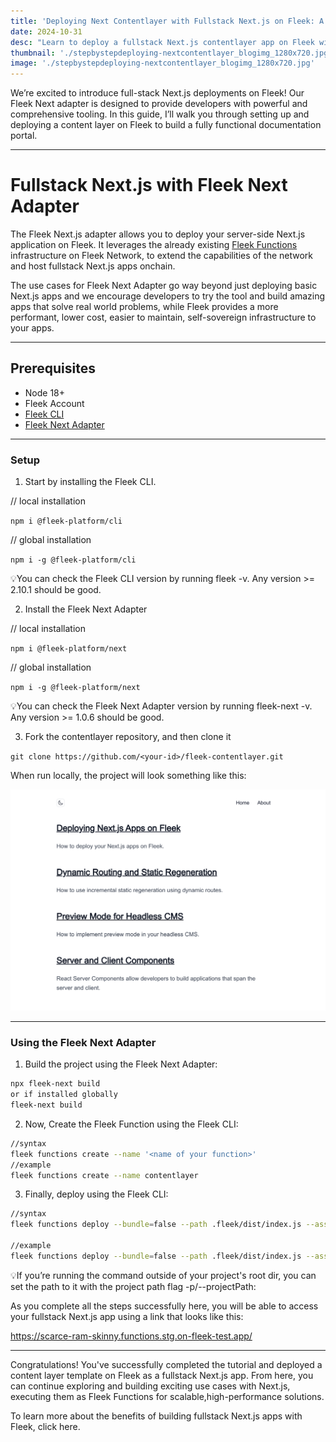 ```yaml
---
title: 'Deploying Next Contentlayer with Fullstack Next.js on Fleek: A Step-by-Step Guide'
date: 2024-10-31
desc: "Learn to deploy a fullstack Next.js contentlayer app on Fleek with the Fleek Next Adapter. This guide simplifies setup and deployment for high-performance, server-side applications on Fleek's decentralized infrastructure."
thumbnail: './stepbystepdeploying-nextcontentlayer_blogimg_1280x720.jpg'
image: './stepbystepdeploying-nextcontentlayer_blogimg_1280x720.jpg'
---
```


We’re excited to introduce full-stack Next.js deployments on Fleek! Our Fleek Next adapter is designed to provide developers with powerful and comprehensive tooling. In this guide, I’ll walk you through setting up and deploying a content layer on Fleek to build a fully functional documentation portal.

---

# Fullstack Next.js with Fleek Next Adapter

The Fleek Next.js adapter allows you to deploy your server-side Next.js application on Fleek. It leverages the already existing [Fleek Functions](https://fleek.xyz/docs/cli/functions/) infrastructure on Fleek Network, to extend the capabilities of the network and host fullstack Next.js apps onchain.

The use cases for Fleek Next Adapter go way beyond just deploying basic Next.js apps and we encourage developers to try the tool and build amazing apps that solve real world problems, while Fleek provides a more performant, lower cost, easier to maintain, self-sovereign infrastructure to your apps.

---

## Prerequisites

- Node 18+
- Fleek Account
- [Fleek CLI](https://www.npmjs.com/package/@fleek-platform/cli)
- [Fleek Next Adapter](https://www.npmjs.com/package/@fleek-platform/next)

---

### Setup

1. Start by installing the Fleek CLI.

// local installation

`npm i @fleek-platform/cli`

// global installation

`npm i -g @fleek-platform/cli`

💡You can check the Fleek CLI version by running fleek -v. Any version >= 2.10.1 should be good.

2. Install the Fleek Next Adapter

// local installation

`npm i @fleek-platform/next`

// global installation

`npm i -g @fleek-platform/next`

💡You can check the Fleek Next Adapter version by running fleek-next -v. Any version >= 1.0.6 should be good.

3. Fork the contentlayer repository, and then clone it

`git clone https://github.com/<your-id>/fleek-contentlayer.git`

When run locally, the project will look something like this:

![](./image1.png)

---

### Using the Fleek Next Adapter

1. Build the project using the Fleek Next Adapter:

```bash
npx fleek-next build
or if installed globally
fleek-next build
```

2. Now, Create the Fleek Function using the Fleek CLI:

```bash
//syntax
fleek functions create --name '<name of your function>'
//example
fleek functions create --name contentlayer
```

3. Finally, deploy using the Fleek CLI:

```bash
//syntax
fleek functions deploy --bundle=false --path .fleek/dist/index.js --assets .fleek/static --name '<name of your function>'

//example
fleek functions deploy --bundle=false --path .fleek/dist/index.js --assets .fleek/static --name contentlayer
```

💡If you’re running the command outside of your project's root dir, you can set the path to it with the project path flag -p/--projectPath:

As you complete all the steps successfully here, you will be able to access your fullstack Next.js app using a link that looks like this:

https://scarce-ram-skinny.functions.stg.on-fleek-test.app/

---

Congratulations! You've successfully completed the tutorial and deployed a content layer template on Fleek as a fullstack Next.js app. From here, you can continue exploring and building exciting use cases with Next.js, executing them as Fleek Functions for scalable,high-performance solutions.

To learn more about the benefits of building fullstack Next.js apps with Fleek, click here.
